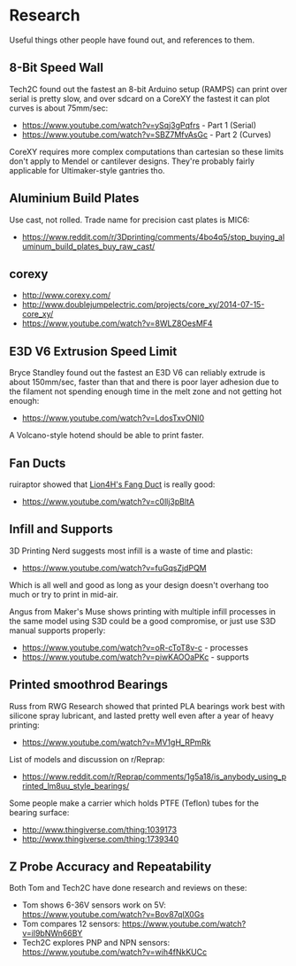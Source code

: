 # Research

Useful things other people have found out, and references to them.

## 8-Bit Speed Wall

Tech2C found out the fastest an 8-bit Arduino setup (RAMPS) can print over serial is pretty slow, and over sdcard on a CoreXY the fastest it can plot curves is about 75mm/sec:

* https://www.youtube.com/watch?v=ySqj3gPqfrs - Part 1 (Serial)
* https://www.youtube.com/watch?v=SBZ7MfvAsGc - Part 2 (Curves)

CoreXY requires more complex computations than cartesian so these limits don't apply to Mendel or cantilever designs. They're probably fairly applicable for Ultimaker-style gantries tho.

## Aluminium Build Plates

Use cast, not rolled. Trade name for precision cast plates is MIC6:

* https://www.reddit.com/r/3Dprinting/comments/4bo4q5/stop_buying_aluminum_build_plates_buy_raw_cast/

## corexy

* http://www.corexy.com/
* http://www.doublejumpelectric.com/projects/core_xy/2014-07-15-core_xy/
* https://www.youtube.com/watch?v=8WLZ8OesMF4

## E3D V6 Extrusion Speed Limit

Bryce Standley found out the fastest an E3D V6 can reliably extrude is about 150mm/sec, faster than that and there is poor layer adhesion due to the filament not spending enough time in the melt zone and not getting hot enough:

* https://www.youtube.com/watch?v=LdosTxvONI0

A Volcano-style hotend should be able to print faster.

## Fan Ducts

ruiraptor showed that [Lion4H's Fang Duct](http://www.thingiverse.com/thing:2175956) is really good:

* https://www.youtube.com/watch?v=c0llj3pBltA

## Infill and Supports

3D Printing Nerd suggests most infill is a waste of time and plastic:

* https://www.youtube.com/watch?v=fuGqsZjdPQM

Which is all well and good as long as your design doesn't overhang too much or try to print in mid-air.

Angus from Maker's Muse shows printing with multiple infill processes in the same model using S3D could be a good compromise, or just use S3D manual supports properly:

* https://www.youtube.com/watch?v=oR-cToT8v-c - processes
* https://www.youtube.com/watch?v=piwKAOOaPKc - supports

## Printed smoothrod Bearings

Russ from RWG Research showed that printed PLA bearings work best with silicone spray lubricant, and lasted pretty well even after a year of heavy printing:

* https://www.youtube.com/watch?v=MV1gH_RPmRk

List of models and discussion on r/Reprap:

* https://www.reddit.com/r/Reprap/comments/1g5a18/is_anybody_using_printed_lm8uu_style_bearings/

Some people make a carrier which holds PTFE (Teflon) tubes for the bearing surface:

* http://www.thingiverse.com/thing:1039173
* http://www.thingiverse.com/thing:1739340

## Z Probe Accuracy and Repeatability

Both Tom and Tech2C have done research and reviews on these:

* Tom shows 6-36V sensors work on 5V: https://www.youtube.com/watch?v=Bov87qlX0Gs
* Tom compares 12 sensors: https://www.youtube.com/watch?v=il9bNWn66BY
* Tech2C explores PNP and NPN sensors: https://www.youtube.com/watch?v=wih4fNkKUCc